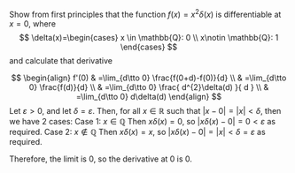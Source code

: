 Show from first principles that the function ${} f(x)=x^{2}\delta(x) {}$ is differentiable at ${} x=0 {}$, where
$$
\delta(x)=\begin{cases}
x \in \mathbb{Q}: 0 \\
x\notin \mathbb{Q}: 1
\end{cases}
$$
and calculate that derivative

$$
\begin{align}
 f'(0) & =\lim_{d\tto 0} \frac{f(0+d)-f(0)}{d}   \\
 & =\lim_{d\tto 0} \frac{f(d)}{d} \\
 & =\lim_{d\tto 0} \frac{ d^{2}\delta(d) }{ d } \\
 & =\lim_{d\tto 0} d\delta(d)
 \end{align}
$$
Let $\varepsilon>0 {}$, and let ${} \delta=\varepsilon {}$. Then, for all ${} x \in \mathbb{R} {}$ such that ${} |x-0|=|x|<\delta$, then we have 2 cases:
Case 1: $x \in \mathbb{Q}$
Then ${} x\delta (x){} =0 {}$, so ${} |x\delta (x)-0|=0<\varepsilon {}$ as required.
Case 2: ${} x\notin \mathbb{Q} {}$
Then ${} x\delta(x)=x {}$, so ${} |x\delta(x)-0|=|x|< \delta=\varepsilon {}$ as required.

Therefore, the limit is $0$, so the derivative at $0$ is $0$.